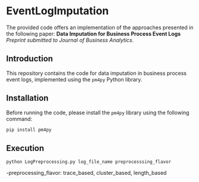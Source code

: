 # EventLogImputation

The provided code offers an implementation of the approaches presented in the following paper: 
**Data Imputation for Business Process Event Logs** *Preprint submitted to Journal of Business Analytics*.

## Introduction

This repository contains the code for data imputation in business process event logs, implemented using the `pm4py` Python library.

## Installation

Before running the code, please install the `pm4py` library using the following command:

```sh
pip install pm4py
```

## Execution
```
python LogPreprocessing.py log_file_name preprocesssing_flavor
```
-preprocessing_flavor: trace_based, cluster_based, length_based
